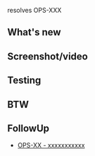 resolves OPS-XXX

## What's new



## Screenshot/video



## Testing



## BTW



## FollowUp

- [OPS-XX - xxxxxxxxxxx](https://linear.app/dotfile/issue/OPS-xxxxxxxxx)